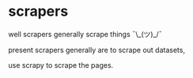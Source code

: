 # scrapers
well scrapers generally scrape things ¯\\\_(ツ)\_/¯

present scrapers generally are to scrape out datasets,

use scrapy to scrape the pages.
